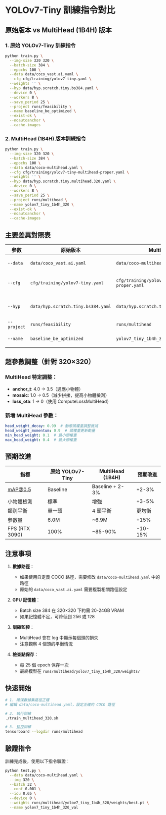 # YOLOv7-Tiny 訓練指令對比

## 原始版本 vs MultiHead (1B4H) 版本

### 1. 原始 YOLOv7-Tiny 訓練指令

```bash
python train.py \
  --img-size 320 320 \
  --batch-size 384 \
  --epochs 100 \
  --data data/coco_vast.ai.yaml \
  --cfg cfg/training/yolov7-tiny.yaml \
  --weights '' \
  --hyp data/hyp.scratch.tiny.bs384.yaml \
  --device 0 \
  --workers 8 \
  --save_period 25 \
  --project runs/feasibility \
  --name baseline_be_optimized \
  --exist-ok \
  --noautoanchor \
  --cache-images
```

### 2. MultiHead (1B4H) 版本訓練指令

```bash
python train.py \
  --img-size 320 320 \
  --batch-size 384 \
  --epochs 100 \
  --data data/coco-multihead.yaml \
  --cfg cfg/training/yolov7-tiny-multihead-proper.yaml \
  --weights '' \
  --hyp data/hyp.scratch.tiny.multihead.320.yaml \
  --device 0 \
  --workers 8 \
  --save_period 25 \
  --project runs/multihead \
  --name yolov7_tiny_1b4h_320 \
  --exist-ok \
  --noautoanchor \
  --cache-images
```

## 主要差異對照表

| 參數 | 原始版本 | MultiHead 版本 | 說明 |
|------|---------|---------------|------|
| `--data` | `data/coco_vast.ai.yaml` | `data/coco-multihead.yaml` | MultiHead 包含 4 頭類別分配 |
| `--cfg` | `cfg/training/yolov7-tiny.yaml` | `cfg/training/yolov7-tiny-multihead-proper.yaml` | 使用 MultiHeadDetect 層 |
| `--hyp` | `data/hyp.scratch.tiny.bs384.yaml` | `data/hyp.scratch.tiny.multihead.320.yaml` | 針對 320×320 和 MultiHead 優化 |
| `--project` | `runs/feasibility` | `runs/multihead` | 區分實驗結果 |
| `--name` | `baseline_be_optimized` | `yolov7_tiny_1b4h_320` | 更明確的實驗名稱 |

## 超參數調整（針對 320×320）

### MultiHead 特定調整：
- **anchor_t**: 4.0 → 3.5（適應小物體）
- **mosaic**: 1.0 → 0.5（減少拼接，提高小物體檢測）
- **loss_ota**: 1 → 0（使用 ComputeLossMultiHead）

### 新增 MultiHead 參數：
```yaml
head_weight_decay: 0.99  # 動態頭權重調整衰減
head_weight_momentum: 0.9  # 頭權重更新動量
min_head_weight: 0.1  # 最小頭權重
max_head_weight: 0.4  # 最大頭權重
```

## 預期改進

| 指標 | 原始 YOLOv7-Tiny | MultiHead (1B4H) | 預期改進 |
|------|-----------------|------------------|----------|
| mAP@0.5 | Baseline | Baseline + 2-3% | +2-3% |
| 小物體檢測 | 標準 | 增強 | +3-5% |
| 類別平衡 | 單一頭 | 4 頭平衡 | 更均衡 |
| 參數量 | 6.0M | ~6.9M | +15% |
| FPS (RTX 3090) | 100% | ~85-90% | -10-15% |

## 注意事項

1. **數據路徑**：
   - 如果使用自定義 COCO 路徑，需要修改 `data/coco-multihead.yaml` 中的路徑
   - 原始的 `data/coco_vast.ai.yaml` 需要複製相關路徑設定

2. **GPU 記憶體**：
   - Batch size 384 在 320×320 下約需 20-24GB VRAM
   - 如果記憶體不足，可降低到 256 或 128

3. **訓練監控**：
   - MultiHead 會在 log 中顯示每個頭的損失
   - 注意觀察 4 個頭的平衡情況

4. **檢查點保存**：
   - 每 25 個 epoch 保存一次
   - 最終模型在 `runs/multihead/yolov7_tiny_1b4h_320/weights/`

## 快速開始

```bash
# 1. 確保數據集路徑正確
# 編輯 data/coco-multihead.yaml，設定正確的 COCO 路徑

# 2. 執行訓練
./train_multihead_320.sh

# 3. 監控訓練
tensorboard --logdir runs/multihead
```

## 驗證指令

訓練完成後，使用以下指令驗證：

```bash
python test.py \
  --data data/coco-multihead.yaml \
  --img 320 \
  --batch 32 \
  --conf 0.001 \
  --iou 0.65 \
  --device 0 \
  --weights runs/multihead/yolov7_tiny_1b4h_320/weights/best.pt \
  --name yolov7_tiny_1b4h_320_val
```